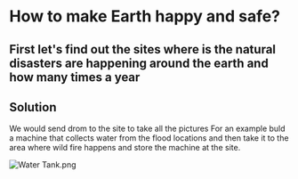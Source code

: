 # How to make Earth happy and safe?
<body>
<h2> First let's find out the sites where is the natural disasters are happening around the earth and how many times a year</h2>

<h2> Solution</h2>

<p> We would send drom to the site to take all the pictures For an example buld a machine that collects water from the flood locations and then take it to the area where wild fire happens and store the machine at the site.</p>
<picture>
 <img src="C:\Users\simra\OneDrive\Documents\Project\Water Tank.png" alt="Water Tank.png" style="width:auto;">
</picture>
</body>

